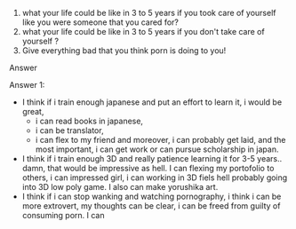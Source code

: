 1. what your life could be like in 3 to 5 years if you took care of yourself like you were someone that you cared for?
2.  what your life could be like in 3 to 5 years if you don't take care of yourself ?
3. Give everything bad that you think porn is doing to you!

Answer

Answer 1:
- I think if i train enough japanese and put an effort to learn it, i would be great, 
	- i can read books in japanese, 
	- i can be translator, 
	- i can flex to my friend and moreover, i can probably get laid, and the most important, i can get work or can pursue scholarship in japan.
- I think if i train enough 3D and really patience learning it for 3-5 years.. damn, that would be impressive as hell. I can flexing my portofolio to others, i can impressed girl, i can working in 3D fiels hell probably going into 3D low poly game. I also can make yorushika art.
- I think if i can stop wanking and watching pornography, i think i can be more extrovert, my thoughts can be clear, i can be freed from guilty of consuming porn. I can